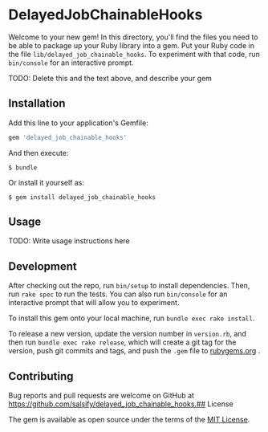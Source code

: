 # DelayedJobChainableHooks

Welcome to your new gem! In this directory, you'll find the files you need to be
able to package up your Ruby library into a gem. Put your Ruby code in the file
`lib/delayed_job_chainable_hooks`. To experiment with that code, run 
`bin/console` for an interactive prompt.

TODO: Delete this and the text above, and describe your gem

## Installation

Add this line to your application's Gemfile:

```ruby
gem 'delayed_job_chainable_hooks'
```

And then execute:

    $ bundle

Or install it yourself as:

    $ gem install delayed_job_chainable_hooks

## Usage

TODO: Write usage instructions here

## Development

After checking out the repo, run `bin/setup` to install dependencies. Then,
run `rake spec` to run the tests. You can also run `bin/console` for an
interactive prompt that will allow you to experiment.

To install this gem onto your local machine, run `bundle exec rake install`. 

To release a new version, update the version number in `version.rb`, and then
run `bundle exec rake release`, which will create a git tag for the version,
push git commits and tags, and push the `.gem` file to
[rubygems.org](https://rubygems.org)
.

## Contributing

Bug reports and pull requests are welcome on GitHub at
https://github.com/salsify/delayed_job_chainable_hooks.## License

The gem is available as open source under the terms of the
[MIT License](http://opensource.org/licenses/MIT).

